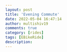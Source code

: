 ```yaml
---
layout: post
title: 'Evening Commute'
date: 2022-05-04 16:47:14
author: multishiv19
comments: true
category: [rides]
tags: [EBikeRide]
description: 
---
```


<div width='100%' class='strava-embed-placeholder' data-embed-type='activity' data-embed-id='7084866394'></div>
<script src='https://strava-embeds.com/embed.js'></script>
